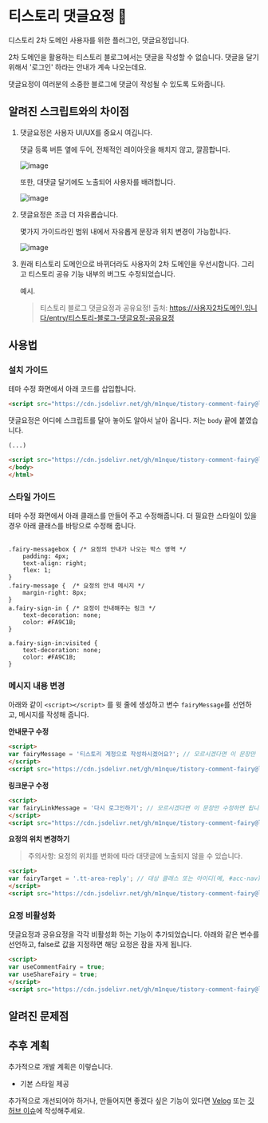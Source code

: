 # 티스토리 댓글요정 &#129498;

디스토리 2차 도메인 사용자를 위한 플러그인, 댓글요정입니다.

2차 도메인을 활용하는 티스토리 블로그에서는 댓글을 작성할 수 없습니다.
댓글을 달기 위해서 '로그인' 하라는 안내가 계속 나오는데요.

댓글요정이 여러분의 소중한 블로그에 댓글이 작성될 수 있도록 도와줍니다.


## 알려진 스크립트와의 차이점

1. 댓글요정은 사용자 UI/UX를 중요시 여깁니다.

	댓글 등록 버튼 옆에 두어, 전체적인 레이아웃을 해치지 않고, 깔끔합니다.

	![image](https://github.com/m1nque/tistory-comment-fairy/assets/3124496/0707284d-769c-48de-9fe8-e49ba8f106ca)

	또한, 대댓글 달기에도 노출되어 사용자를 배려합니다.

	![image](https://github.com/m1nque/tistory-comment-fairy/assets/3124496/50367d3c-5be0-437f-9608-ecf499108778)

3. 댓글요정은 조금 더 자유롭습니다.

   	몇가지 가이드라인 범위 내에서 자유롭게 문장과 위치 변경이 가능합니다.
   	
	![image](https://github.com/m1nque/tistory-comment-fairy/assets/3124496/3083f3e9-9851-46b7-90ca-006d15fc8f21)

4. 원래 티스토리 도메인으로 바뀌더라도 사용자의 2차 도메인을 우선시합니다. 그리고 티스토리 공유 기능 내부의 버그도 수정되었습니다.

	예시.

 	> 티스토리 블로그 댓글요정과 공유요정!
출처: https://사용자2차도메인.입니다/entry/티스토리-블로그-댓글요정-공유요정
 	


## 사용법

### 설치 가이드

테마 수정 화면에서 아래 코드를 삽입합니다.

```html
<script src="https://cdn.jsdelivr.net/gh/m1nque/tistory-comment-fairy@latest/dist/tistory-comment-fairy.min.js"></script>
```

댓글요정은 어디에 스크립트를 달아 놓아도 알아서 날아 옵니다. 저는 `body` 끝에 붙였습니다.
```html
(...)

<script src="https://cdn.jsdelivr.net/gh/m1nque/tistory-comment-fairy@latest/dist/tistory-comment-fairy.min.js"></script>
</body>
</html>
```


### 스타일 가이드

테마 수정 화면에서 아래 클래스를 만들어 주고 수정해줍니다. 더 필요한 스타일이 있을 경우 아래 클래스를 바탕으로 수정해 줍니다.

```

.fairy-messagebox { /* 요정의 안내가 나오는 박스 영역 */
	padding: 4px;
	text-align: right;
	flex: 1;
}
.fairy-message {  /* 요정의 안내 메시지 */
	margin-right: 8px;
}
a.fairy-sign-in { /* 요정이 안내해주는 링크 */
	text-decoration: none;
	color: #FA9C1B;
}

a.fairy-sign-in:visited {
	text-decoration: none;
	color: #FA9C1B;
}

```


### 메시지 내용 변경
아래와 같이 `<script></script>` 를 윗 줄에 생성하고 변수 `fairyMessage`를 선언하고, 메시지를 작성해 줍니다.

**안내문구 수정**
```html
<script>
var fairyMessage = '티스토리 계정으로 작성하시겠어요?'; // 모르시겠다면 이 문장만 수정하면 됩니다. 메시지를 없애고 싶다면 ''로 남겨둡니다.
</script>
<script src="https://cdn.jsdelivr.net/gh/m1nque/tistory-comment-fairy@latest/dist/tistory-comment-fairy.min.js"></script>
```

**링크문구 수정**
```html
<script>
var fairyLinkMessage = '다시 로그인하기'; // 모르시겠다면 이 문장만 수정하면 됩니다.
</script>
<script src="https://cdn.jsdelivr.net/gh/m1nque/tistory-comment-fairy@latest/dist/tistory-comment-fairy.min.js"></script>
```

**요정의 위치 변경하기**

> 주의사항: 요정의 위치를 변화에 따라 대댓글에 노출되지 않을 수 있습니다.

```html
<script>
var fairyTarget = '.tt-area-reply'; // 대상 클래스 또는 아이디(예, #acc-nav)지정해 줍니다. 하위에 다른 HTML 요소가 있을 경우, 가장 앞쪽에 생성됩니다.
</script>
<script src="https://cdn.jsdelivr.net/gh/m1nque/tistory-comment-fairy@latest/dist/tistory-comment-fairy.min.js"></script>
```

### 요정 비활성화
댓글요정과 공유요정을 각각 비활성화 하는 기능이 추가되었습니다.
아래와 같은 변수를 선언하고, false로 값을 지정하면 해당 요정은 잠을 자게 됩니다.

```html
<script>
var useCommentFairy = true;
var useShareFairy = true;
</script>
<script src="https://cdn.jsdelivr.net/gh/m1nque/tistory-comment-fairy@latest/dist/tistory-comment-fairy.min.js"></script>
```

## 알려진 문제점



## 추후 계획

추가적으로 개발 계획은 이렇습니다.

* 기본 스타일 제공

추가적으로 개선되어야 하거나, 만들어지면 좋겠다 싶은 기능이 있다면 
[Velog](https://velog.io/@m1nque) 또는 [깃허브 이슈](https://github.com/m1nque/tistory-comment-fairy/issues)에 작성해주세요.

